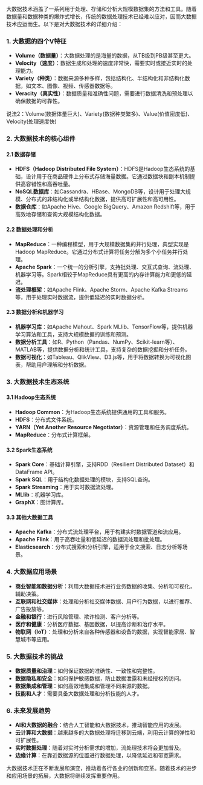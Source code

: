 大数据技术涵盖了一系列用于处理、存储和分析大规模数据集的方法和工具。随着数据量和数据种类的爆炸式增长，传统的数据处理技术已经难以应对，因而大数据技术应运而生。以下是对大数据技术的详细介绍：

### 1. 大数据的四个V特征

- **Volume（数据量）**：大数据处理的是海量的数据，从TB级到PB级甚至更大。
- **Velocity（速度）**：数据生成和处理的速度非常快，需要实时或接近实时的处理能力。
- **Variety（种类）**：数据来源多种多样，包括结构化、半结构化和非结构化数据，如文本、图像、视频、传感器数据等。
- **Veracity（真实性）**：数据质量和准确性问题，需要进行数据清洗和预处理以确保数据的可靠性。

说法2：Volume(数据体量巨大)、Variety(数据种类繁多)、Value(价值密度低)、Velocity(处理速度快)

### 2. 大数据技术的核心组件

#### 2.1 数据存储

- **HDFS（Hadoop Distributed File System）**：HDFS是Hadoop生态系统的基础，设计用于在商品硬件上分布式存储海量数据。它通过数据块和副本机制提供高容错性和高吞吐量。
- **NoSQL数据库**：如Cassandra、HBase、MongoDB等，设计用于处理大规模、分布式的非结构化或半结构化数据，提供高可扩展性和高可用性。
- **数据仓库**：如Apache Hive、Google BigQuery、Amazon Redshift等，用于高效地存储和查询大规模结构化数据。

#### 2.2 数据处理和分析
- **MapReduce**：一种编程模型，用于大规模数据集的并行处理，典型实现是Hadoop MapReduce。它通过分布式计算将任务分解为多个小任务并行处理。
- **Apache Spark**：一个统一的分析引擎，支持批处理、交互式查询、流处理、机器学习等。Spark相较于MapReduce具有更高的内存计算能力和更低的延迟。
- **流处理框架**：如Apache Flink、Apache Storm、Apache Kafka Streams等，用于处理实时数据流，提供低延迟的实时数据分析。

#### 2.3 数据分析和机器学习
- **机器学习库**：如Apache Mahout、Spark MLlib、TensorFlow等，提供机器学习算法和工具，支持大规模数据的训练和预测。
- **数据分析工具**：如R、Python（Pandas、NumPy、Scikit-learn等）、MATLAB等，提供数据分析和统计工具，支持复杂的数据挖掘和分析任务。
- **数据可视化**：如Tableau、QlikView、D3.js等，用于将数据转换为可视化图表，帮助用户理解和分析数据。

### 3. 大数据技术生态系统

#### 3.1 Hadoop生态系统
- **Hadoop Common**：为Hadoop生态系统提供通用的工具和服务。
- **HDFS**：分布式文件系统。
- **YARN（Yet Another Resource Negotiator）**：资源管理和任务调度系统。
- **MapReduce**：分布式计算框架。

#### 3.2 Spark生态系统
- **Spark Core**：基础计算引擎，支持RDD（Resilient Distributed Dataset）和DataFrame API。
- **Spark SQL**：用于结构化数据处理的模块，支持SQL查询。
- **Spark Streaming**：用于实时数据流处理。
- **MLlib**：机器学习库。
- **GraphX**：图计算库。

#### 3.3 其他大数据工具
- **Apache Kafka**：分布式流处理平台，用于构建实时数据管道和流应用。
- **Apache Flink**：用于高吞吐量和低延迟的数据流处理和批处理。
- **Elasticsearch**：分布式搜索和分析引擎，适用于全文搜索、日志分析等场景。

### 4. 大数据应用场景
- **商业智能和数据分析**：利用大数据技术进行业务数据的收集、分析和可视化，辅助决策。
- **互联网和社交媒体**：处理和分析社交媒体数据、用户行为数据，以进行推荐、广告投放等。
- **金融和银行**：进行风险管理、欺诈检测、客户分析等。
- **医疗和健康**：分析医疗数据、基因数据，以提高诊断和治疗水平。
- **物联网（IoT）**：处理和分析来自各种传感器和设备的数据，实现智能家居、智慧城市等应用。

### 5. 大数据技术的挑战
- **数据质量和治理**：如何保证数据的准确性、一致性和完整性。
- **数据隐私和安全**：如何保护敏感数据，防止数据泄露和未经授权的访问。
- **数据集成和管理**：如何高效地集成和管理不同来源的数据。
- **技能和人才**：需要具备大数据处理和分析技能的人才。

### 6. 未来发展趋势
- **AI和大数据的融合**：结合人工智能和大数据技术，推动智能应用的发展。
- **云计算和大数据**：越来越多的大数据处理将迁移到云端，利用云计算的弹性和可扩展性。
- **实时数据处理**：随着对实时分析需求的增加，流处理技术将会更加普及。
- **边缘计算**：在靠近数据源的位置进行数据处理，以降低延迟和带宽需求。

大数据技术正在不断发展和演变，推动着各行各业的创新和变革。随着技术的进步和应用场景的拓展，大数据将继续发挥重要作用。